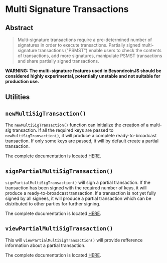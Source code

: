 # Multi Signature Transactions

## Abstract 
> Multi-signature transactions require a pre-determined number of signatures in order to execute transactions. Partially signed multi-signature transactions ("PSMST") enable users to check the contents of transactions, add more signatures, manipulate PSMST transactions and share partially signed transactions. 

**WARNING: The multi-signature features used in BeyondcoinJS should be considered highly experimental, potentially unstable and not suitable for production use.**

## Utilities 

## `newMultiSigTransaction()`
The `newMultiSigTransaction()` function can initialize the creation of a multi-sig transaction. If all the required keys are passed to `newMultiSigTransaction()`, it will produce a complete ready-to-broadcast transaction. If only some keys are passed, it will by default create a partial transaction.

The complete documentation is located [HERE](https://github.com/beyondcoin-project/beyondcoinjs/blob/master/doc/examples/MULTI_SIGNATURE_TRANSACTIONS/CREATE_TRANSACTION.md).


## `signPartialMultiSigTransaction()`
`signPartialMultiSigTransaction()` will sign a partial transaction. If the transaction has been signed with the required number of keys, it will produce a ready-to-broadcast transaction. If a transaction is not yet fully signed by all signees, it will produce a partial transaction which can be distributed to other parties for further signing.

The complete documentation is located [HERE](https://github.com/beyondcoin-project/beyondcoinjs/blob/master/doc/examples/MULTI_SIGNATURE_TRANSACTIONS/SIGN_PARTIAL_TRANSACTION.md).

## `viewPartialMultiSigTransaction()`
This will `viewPartialMultiSigTransaction()` will provide refference information about a partial transaction. 

The complete documentation is located [HERE](https://github.com/beyondcoin-project/beyondcoinjs/blob/master/doc/examples/MULTI_SIGNATURE_TRANSACTIONS/VIEW_PARTIAL_TRANSACTION.md).
